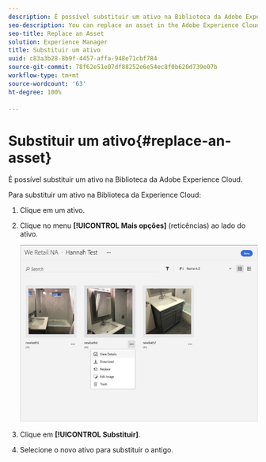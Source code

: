 ```yaml
---
description: É possível substituir um ativo na Biblioteca da Adobe Experience Cloud.
seo-description: You can replace an asset in the Adobe Experience Cloud Library.
seo-title: Replace an Asset
solution: Experience Manager
title: Substituir um ativo
uuid: c83a3b28-8b9f-4457-affa-948e71cbf784
source-git-commit: 78f62e51e07df88252e6e54ec8f0b620d739e07b
workflow-type: tm+mt
source-wordcount: '63'
ht-degree: 100%

---
```



# Substituir um ativo{#replace-an-asset}

É possível substituir um ativo na Biblioteca da Adobe Experience Cloud.

Para substituir um ativo na Biblioteca da Experience Cloud:

1. Clique em um ativo.
1. Clique no menu **[!UICONTROL Mais opções]** (reticências) ao lado do ativo.

   ![](assets/library_asset_options.png)

1. Clique em **[!UICONTROL Substituir]**.
1. Selecione o novo ativo para substituir o antigo.

